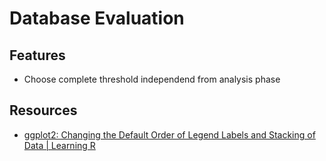 # Database Evaluation
## Features
* Choose complete threshold independend from analysis phase

## Resources
* [ggplot2: Changing the Default Order of Legend Labels and Stacking of Data | Learning R](https://learnr.wordpress.com/2010/03/23/ggplot2-changing-the-default-order-of-legend-labels-and-stacking-of-data/)